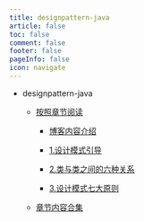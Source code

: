 ```yaml
---
title: designpattern-java
article: false
toc: false
comment: false
footer: false
pageInfo: false
icon: navigate
---
```


- designpattern-java

    - <a class="breadcrumb-link" href="shardings">按照章节阅读</a>


        - <a class="breadcrumb-link" href="shardings/designpattern-java-chapter-0.博客内容介绍.html">博客内容介绍</a>

        - <a class="breadcrumb-link" href="shardings/designpattern-java-chapter-1.设计模式引导.html">1.设计模式引导</a>

        - <a class="breadcrumb-link" href="shardings/designpattern-java-chapter-2.类与类之间的六种关系.html">2.类与类之间的六种关系</a>

        - <a class="breadcrumb-link" href="shardings/designpattern-java-chapter-3.设计模式七大原则.html">3.设计模式七大原则</a>

    - <a class="breadcrumb-link" href="designpattern-java.html#intro">章节内容合集</a>
